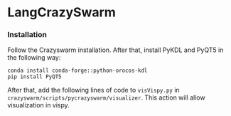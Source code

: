 # LangCrazySwarm

### Installation

Follow the Crazyswarm installation. After that, install PyKDL and PyQT5 in the following way:
```
conda install conda-forge::python-orocos-kdl
pip install PyQT5
```

After that, add the following lines of code to `visVispy.py` in `crazyswarm/scripts/pycrazyswarm/visualizer`. This action will allow visualization in vispy.